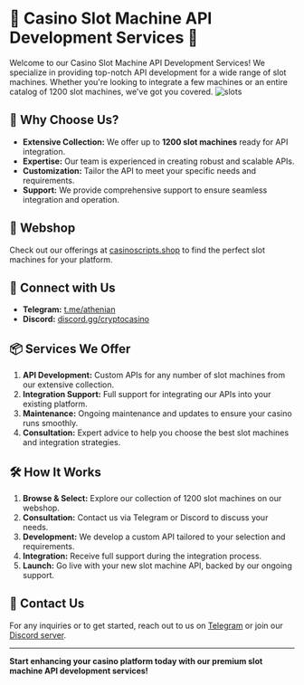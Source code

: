 # 🎰 Casino Slot Machine API Development Services 🎰

Welcome to our Casino Slot Machine API Development Services! We specialize in providing top-notch API development for a wide range of slot machines. Whether you're looking to integrate a few machines or an entire catalog of 1200 slot machines, we've got you covered.
![slots](https://github.com/CasinoDevStudio/Slot-machine-API/assets/174938249/6948b5e8-c20b-45da-a9b6-467689c825a0)

## 🚀 Why Choose Us?

- **Extensive Collection:** We offer up to **1200 slot machines** ready for API integration.
- **Expertise:** Our team is experienced in creating robust and scalable APIs.
- **Customization:** Tailor the API to meet your specific needs and requirements.
- **Support:** We provide comprehensive support to ensure seamless integration and operation.

## 🛒 Webshop

Check out our offerings at [casinoscripts.shop](https://casinoscripts.shop) to find the perfect slot machines for your platform.

## 📱 Connect with Us

- **Telegram:** [t.me/athenian](https://t.me/athenian)
- **Discord:** [discord.gg/cryptocasino](https://discord.gg/cryptocasino)

## 📦 Services We Offer

1. **API Development:** Custom APIs for any number of slot machines from our extensive collection.
2. **Integration Support:** Full support for integrating our APIs into your existing platform.
3. **Maintenance:** Ongoing maintenance and updates to ensure your casino runs smoothly.
4. **Consultation:** Expert advice to help you choose the best slot machines and integration strategies.

## 🛠️ How It Works

1. **Browse & Select:** Explore our collection of 1200 slot machines on our webshop.
2. **Consultation:** Contact us via Telegram or Discord to discuss your needs.
3. **Development:** We develop a custom API tailored to your selection and requirements.
4. **Integration:** Receive full support during the integration process.
5. **Launch:** Go live with your new slot machine API, backed by our ongoing support.

## 📧 Contact Us

For any inquiries or to get started, reach out to us on [Telegram](https://t.me/athenian) or join our [Discord server](https://discord.gg/cryptocasino).

---

**Start enhancing your casino platform today with our premium slot machine API development services!**
